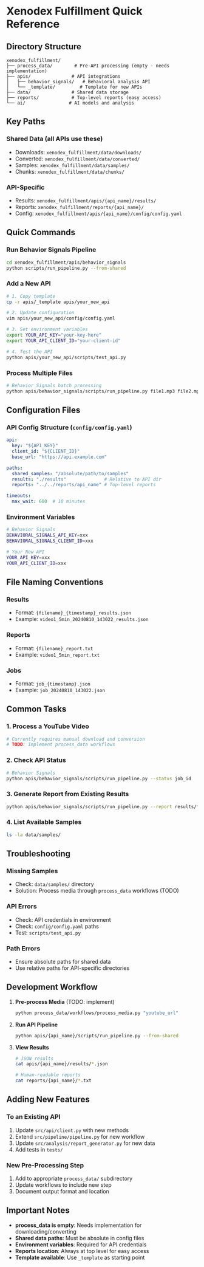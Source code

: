 # Xenodex Fulfillment Quick Reference

## Directory Structure
```
xenodex_fulfillment/
├── process_data/        # Pre-API processing (empty - needs implementation)
├── apis/               # API integrations
│   ├── behavior_signals/   # Behavioral analysis API
│   └── _template/         # Template for new APIs
├── data/               # Shared data storage
├── reports/            # Top-level reports (easy access)
└── ai/                # AI models and analysis
```

## Key Paths

### Shared Data (all APIs use these)
- Downloads: `xenodex_fulfillment/data/downloads/`
- Converted: `xenodex_fulfillment/data/converted/`
- Samples: `xenodex_fulfillment/data/samples/`
- Chunks: `xenodex_fulfillment/data/chunks/`

### API-Specific
- Results: `xenodex_fulfillment/apis/{api_name}/results/`
- Reports: `xenodex_fulfillment/reports/{api_name}/`
- Config: `xenodex_fulfillment/apis/{api_name}/config/config.yaml`

## Quick Commands

### Run Behavior Signals Pipeline
```bash
cd xenodex_fulfillment/apis/behavior_signals
python scripts/run_pipeline.py --from-shared
```

### Add a New API
```bash
# 1. Copy template
cp -r apis/_template apis/your_new_api

# 2. Update configuration
vim apis/your_new_api/config/config.yaml

# 3. Set environment variables
export YOUR_API_KEY="your-key-here"
export YOUR_API_CLIENT_ID="your-client-id"

# 4. Test the API
python apis/your_new_api/scripts/test_api.py
```

### Process Multiple Files
```bash
# Behavior Signals batch processing
python apis/behavior_signals/scripts/run_pipeline.py file1.mp3 file2.mp3 --batch
```

## Configuration Files

### API Config Structure (`config/config.yaml`)
```yaml
api:
  key: "${API_KEY}"
  client_id: "${CLIENT_ID}"
  base_url: "https://api.example.com"

paths:
  shared_samples: "/absolute/path/to/samples"
  results: "./results"              # Relative to API dir
  reports: "../../reports/api_name" # Top-level reports

timeouts:
  max_wait: 600  # 10 minutes
```

### Environment Variables
```bash
# Behavior Signals
BEHAVIORAL_SIGNALS_API_KEY=xxx
BEHAVIORAL_SIGNALS_CLIENT_ID=xxx

# Your New API
YOUR_API_KEY=xxx
YOUR_API_CLIENT_ID=xxx
```

## File Naming Conventions

### Results
- Format: `{filename}_{timestamp}_results.json`
- Example: `video1_5min_20240810_143022_results.json`

### Reports  
- Format: `{filename}_report.txt`
- Example: `video1_5min_report.txt`

### Jobs
- Format: `job_{timestamp}.json`
- Example: `job_20240810_143022.json`

## Common Tasks

### 1. Process a YouTube Video
```bash
# Currently requires manual download and conversion
# TODO: Implement process_data workflows
```

### 2. Check API Status
```bash
# Behavior Signals
python apis/behavior_signals/scripts/run_pipeline.py --status job_id
```

### 3. Generate Report from Existing Results
```bash
python apis/behavior_signals/scripts/run_pipeline.py --report results/file.json
```

### 4. List Available Samples
```bash
ls -la data/samples/
```

## Troubleshooting

### Missing Samples
- Check: `data/samples/` directory
- Solution: Process media through `process_data` workflows (TODO)

### API Errors
- Check: API credentials in environment
- Check: `config/config.yaml` paths
- Test: `scripts/test_api.py`

### Path Errors
- Ensure absolute paths for shared data
- Use relative paths for API-specific directories

## Development Workflow

1. **Pre-process Media** (TODO: implement)
   ```bash
   python process_data/workflows/process_media.py "youtube_url"
   ```

2. **Run API Pipeline**
   ```bash
   python apis/{api_name}/scripts/run_pipeline.py --from-shared
   ```

3. **View Results**
   ```bash
   # JSON results
   cat apis/{api_name}/results/*.json
   
   # Human-readable reports  
   cat reports/{api_name}/*.txt
   ```

## Adding New Features

### To an Existing API
1. Update `src/api/client.py` with new methods
2. Extend `src/pipeline/pipeline.py` for new workflow
3. Update `src/analysis/report_generator.py` for new data
4. Add tests in `tests/`

### New Pre-Processing Step
1. Add to appropriate `process_data/` subdirectory
2. Update workflows to include new step
3. Document output format and location

## Important Notes

- **process_data is empty**: Needs implementation for downloading/converting
- **Shared data paths**: Must be absolute in config files
- **Environment variables**: Required for API credentials
- **Reports location**: Always at top level for easy access
- **Template available**: Use `_template` as starting point